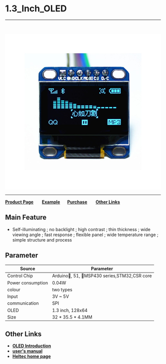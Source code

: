 # 1.3_Inch_OLED
***
&nbsp;

<img src="img/products/display/oled/1.3_Inch/01.jpg">

* * *

**[Product Page](http://www.heltec.cn/project/1-3-inch-oled-screen/?lang=en)**&nbsp;&nbsp;&nbsp;&nbsp;&nbsp;&nbsp; **[Example](https://github.com/Heltec-Aaron-Lee/heltec1.3OLED)**&nbsp;&nbsp;&nbsp;&nbsp;&nbsp;&nbsp;**[Purchase](https://heltec.taobao.com/category-777108260-713176956.htm?spm=a1z10.33-c.w4010-6678898350.11.2293ae98vcbHaT&search=y&catName=OLED%C4%A3%BF%E9#bd)**&nbsp;&nbsp;&nbsp;&nbsp;&nbsp;&nbsp; **[Other Links](#Other-Links)**



## Main Feature

- Self-illuminating ; no backlight ; high contrast ; thin thickness ; wide viewing angle ; fast response ; flexible panel ; wide temperature range ; simple structure and process

  

## Parameter

| Source            | Parameter                                 |
| ----------------- | ----------------------------------------- |
| Control Chip      | Arduino, 51, MSP430 series,STM32,CSR core |
| Power consumption | 0.04W                                     |
| colour            | two types                                 |
| Input             | 3V ~ 5V                                   |
| communication     | SPI                                       |
| OLED              | 1.3 inch, 128x64                          |
| Size              | 32 * 35.5 * 4.1MM                         |




## Other Links

-  **[OLED Introduction](http://www.heltec.cn/download/OLED_Sepecification.pdf)**
-  **[user's manual](http://www.heltec.cn/download/OLED_Instruction_book.pdf)**
-  **[Heltec home page](http://www.heltec.cn/?lang=en)**
